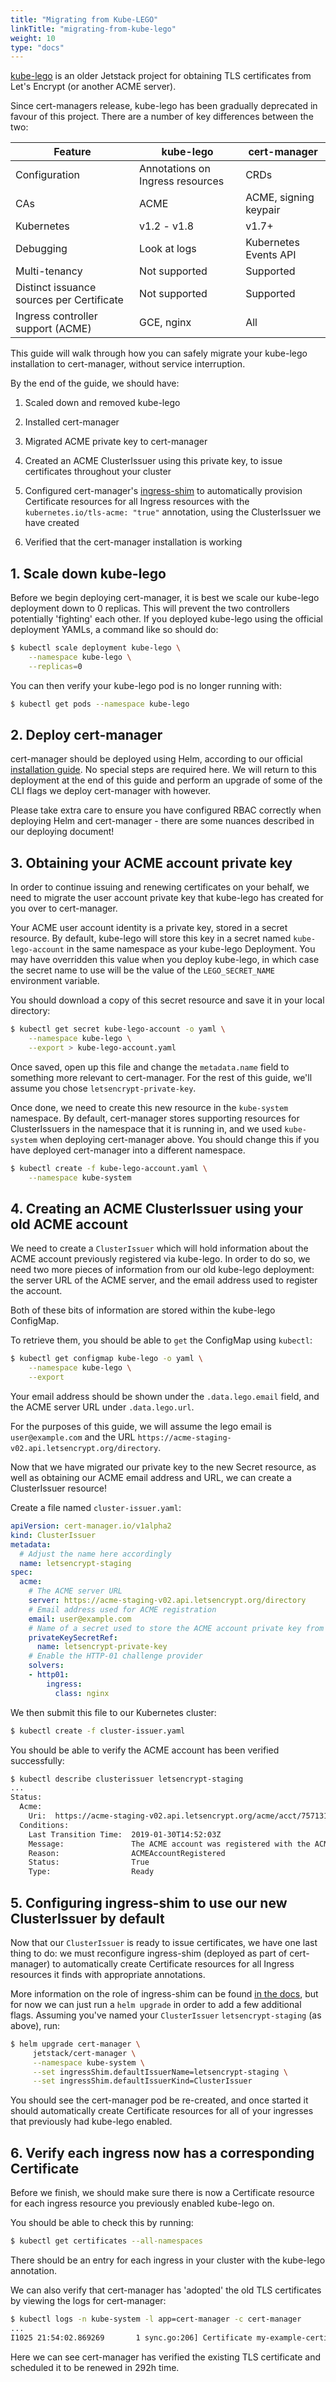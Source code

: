 ```yaml
---
title: "Migrating from Kube-LEGO"
linkTitle: "migrating-from-kube-lego"
weight: 10
type: "docs"
---
```


[kube-lego](https://github.com/jetstack/kube-lego) is an older Jetstack project
for obtaining TLS certificates from Let's Encrypt (or another ACME server).

Since cert-managers release, kube-lego has been gradually deprecated in favour
of this project. There are a number of key differences between the two:

| Feature                                   | kube-lego                        | cert-manager          |
|-------------------------------------------|----------------------------------|-----------------------|
| Configuration                             | Annotations on Ingress resources | CRDs                  |
| CAs                                       | ACME                             | ACME, signing keypair |
| Kubernetes                                | v1.2 - v1.8                      | v1.7+                 |
| Debugging                                 | Look at logs                     | Kubernetes Events API |
| Multi-tenancy                             | Not supported                    | Supported             |
| Distinct issuance sources per Certificate | Not supported                    | Supported             |
| Ingress controller support (ACME)         | GCE, nginx                       | All                   |

This guide will walk through how you can safely migrate your kube-lego
installation to cert-manager, without service interruption.

By the end of the guide, we should have:

1. Scaled down and removed kube-lego

2. Installed cert-manager

3. Migrated ACME private key to cert-manager

4. Created an ACME ClusterIssuer using this private key, to issue certificates
   throughout your cluster

5. Configured cert-manager's [ingress-shim](../../../usage/ingress/) to
   automatically provision Certificate resources for all Ingress resources with
  the `kubernetes.io/tls-acme: "true"` annotation, using the ClusterIssuer we
  have created

6. Verified that the cert-manager installation is working


## 1. Scale down kube-lego

Before we begin deploying cert-manager, it is best we scale our kube-lego
deployment down to 0 replicas. This will prevent the two controllers
potentially 'fighting' each other. If you deployed kube-lego using the official
deployment YAMLs, a command like so should do:

```bash
$ kubectl scale deployment kube-lego \
    --namespace kube-lego \
    --replicas=0
```

You can then verify your kube-lego pod is no longer running with:

```bash
$ kubectl get pods --namespace kube-lego
```

## 2. Deploy cert-manager

cert-manager should be deployed using Helm, according to our official
[installation guide](../../../installation/). No special steps are
required here. We will return to this deployment at the end of this guide and
perform an upgrade of some of the CLI flags we deploy cert-manager with however.

Please take extra care to ensure you have configured RBAC correctly when
deploying Helm and cert-manager - there are some nuances described in our
deploying document!

## 3. Obtaining your ACME account private key

In order to continue issuing and renewing certificates on your behalf, we need
to migrate the user account private key that kube-lego has created for you over
to cert-manager.

Your ACME user account identity is a private key, stored in a secret resource.
By default, kube-lego will store this key in a secret named `kube-lego-account`
in the same namespace as your kube-lego Deployment. You may have overridden this
value when you deploy kube-lego, in which case the secret name to use will be
the value of the `LEGO_SECRET_NAME` environment variable.

You should download a copy of this secret resource and save it in your local
directory:

```bash
$ kubectl get secret kube-lego-account -o yaml \
    --namespace kube-lego \
    --export > kube-lego-account.yaml
```

Once saved, open up this file and change the `metadata.name` field to something
more relevant to cert-manager. For the rest of this guide, we'll assume you
chose `letsencrypt-private-key`.

Once done, we need to create this new resource in the `kube-system` namespace.
By default, cert-manager stores supporting resources for ClusterIssuers in the
namespace that it is running in, and we used `kube-system` when deploying
cert-manager above. You should change this if you have deployed cert-manager
into a different namespace.

```bash
$ kubectl create -f kube-lego-account.yaml \
    --namespace kube-system
```

## 4. Creating an ACME ClusterIssuer using your old ACME account

We need to create a `ClusterIssuer` which will hold information about the ACME
account previously registered via kube-lego. In order to do so, we need two more
pieces of information from our old kube-lego deployment: the server URL of the
ACME server, and the email address used to register the account.

Both of these bits of information are stored within the kube-lego ConfigMap.

To retrieve them, you should be able to `get` the ConfigMap using `kubectl`:

```bash
$ kubectl get configmap kube-lego -o yaml \
    --namespace kube-lego \
    --export
```

Your email address should be shown under the `.data.lego.email` field, and the
ACME server URL under `.data.lego.url`.

For the purposes of this guide, we will assume the lego email is
`user@example.com` and the URL
`https://acme-staging-v02.api.letsencrypt.org/directory`.

Now that we have migrated our private key to the new Secret resource, as well as
obtaining our ACME email address and URL, we can create a ClusterIssuer
resource!

Create a file named `cluster-issuer.yaml`:

```yaml
apiVersion: cert-manager.io/v1alpha2
kind: ClusterIssuer
metadata:
  # Adjust the name here accordingly
  name: letsencrypt-staging
spec:
  acme:
    # The ACME server URL
    server: https://acme-staging-v02.api.letsencrypt.org/directory
    # Email address used for ACME registration
    email: user@example.com
    # Name of a secret used to store the ACME account private key from step 3
    privateKeySecretRef:
      name: letsencrypt-private-key
    # Enable the HTTP-01 challenge provider
    solvers:
    - http01:
        ingress:
          class: nginx
```

We then submit this file to our Kubernetes cluster:

```bash
$ kubectl create -f cluster-issuer.yaml
```

You should be able to verify the ACME account has been verified successfully:

```bash
$ kubectl describe clusterissuer letsencrypt-staging
...
Status:
  Acme:
    Uri:  https://acme-staging-v02.api.letsencrypt.org/acme/acct/7571319
  Conditions:
    Last Transition Time:  2019-01-30T14:52:03Z
    Message:               The ACME account was registered with the ACME server
    Reason:                ACMEAccountRegistered
    Status:                True
    Type:                  Ready
```

## 5. Configuring ingress-shim to use our new ClusterIssuer by default

Now that our `ClusterIssuer` is ready to issue certificates, we have one last
thing to do: we must reconfigure ingress-shim (deployed as part of cert-manager)
to automatically create Certificate resources for all Ingress resources it finds
with appropriate annotations.

More information on the role of ingress-shim can be found [in the
docs](../../../usage/ingress/), but for now we can just run a `helm
upgrade` in order to add a few additional flags. Assuming you've named your
`ClusterIssuer` `letsencrypt-staging` (as above), run:

```bash
$ helm upgrade cert-manager \
     jetstack/cert-manager \
     --namespace kube-system \
     --set ingressShim.defaultIssuerName=letsencrypt-staging \
     --set ingressShim.defaultIssuerKind=ClusterIssuer
```

You should see the cert-manager pod be re-created, and once started it should
automatically create Certificate resources for all of your ingresses that
previously had kube-lego enabled.

## 6. Verify each ingress now has a corresponding Certificate

Before we finish, we should make sure there is now a Certificate resource for
each ingress resource you previously enabled kube-lego on.

You should be able to check this by running:

```bash
$ kubectl get certificates --all-namespaces
```

There should be an entry for each ingress in your cluster with the kube-lego
annotation.

We can also verify that cert-manager has 'adopted' the old TLS certificates by
viewing the logs for cert-manager:

```bash
$ kubectl logs -n kube-system -l app=cert-manager -c cert-manager
...
I1025 21:54:02.869269       1 sync.go:206] Certificate my-example-certificate scheduled for renewal in 292 hours
```

Here we can see cert-manager has verified the existing TLS certificate and
scheduled it to be renewed in 292h time.
